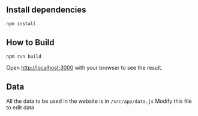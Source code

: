 ## Install dependencies

```bash
npm install
```

## How to Build

```bash
npm run build
```

Open [http://localhost:3000](http://localhost:3000) with your browser to see the result.

## Data

All the data to be used in the website is in ```/src/app/data.js```
Modify this file to edit data